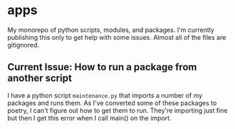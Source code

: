 # apps
My monorepo of python scripts, modules, and packages. I'm currently publishing this only to get help with some issues. Almost all of the files are gitignored.

## Current Issue: How to run a package from another script

I have a python script `maintenance.py` that imports a number of my packages and runs them. As I've converted some of these packages to poetry, I can't figure out how to get them to run. They're importing just fine but then I get this error when I call main() on the import.


